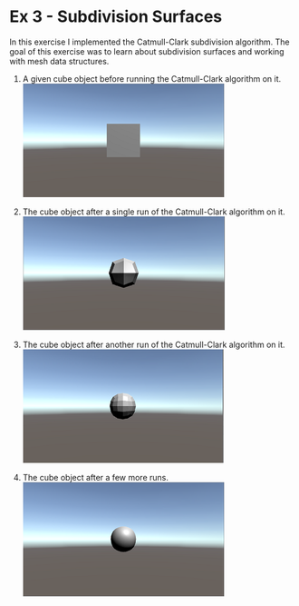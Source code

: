 # Ex 3 - Subdivision Surfaces

In this exercise I implemented the Catmull-Clark subdivision algorithm.
The goal of this exercise was to learn about subdivision surfaces and working with mesh data structures.


1) A given cube object before running the Catmull-Clark algorithm on it.
![picture](img3A.png)

2) The cube object after a single run of the Catmull-Clark algorithm on it.
![picture](img3B.png)

3) The cube object after another run of the Catmull-Clark algorithm on it.
![picture](img3C.png)

4) The cube object after a few more runs.
![picture](img4D.png)
